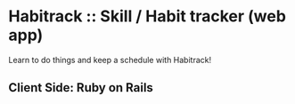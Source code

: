 # Habitrack :: Skill / Habit tracker (web app)

Learn to do things and keep a schedule with Habitrack!

## Client Side: Ruby on Rails

